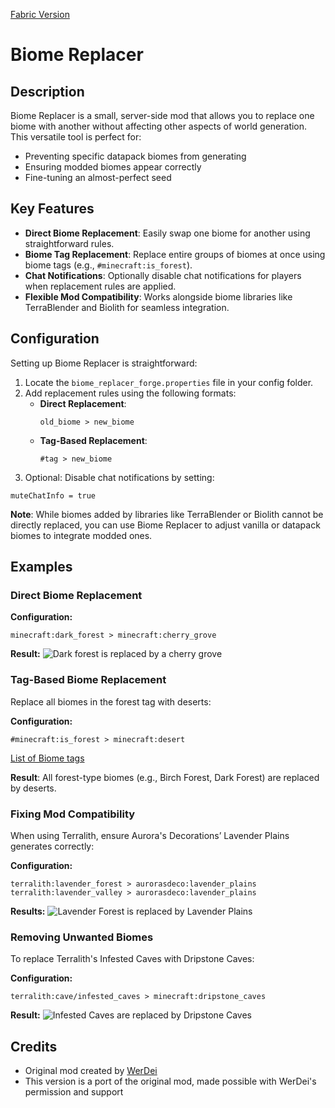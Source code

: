 [Fabric Version](https://modrinth.com/mod/biome-replacer)

# Biome Replacer

## Description

Biome Replacer is a small, server-side mod that allows you to replace one biome with another without affecting other aspects of world generation. This versatile tool is perfect for:

- Preventing specific datapack biomes from generating
- Ensuring modded biomes appear correctly
- Fine-tuning an almost-perfect seed

## Key Features

- **Direct Biome Replacement**: Easily swap one biome for another using straightforward rules.
- **Biome Tag Replacement**: Replace entire groups of biomes at once using biome tags (e.g., `#minecraft:is_forest`).
- **Chat Notifications**: Optionally disable chat notifications for players when replacement rules are applied.
- **Flexible Mod Compatibility**: Works alongside biome libraries like TerraBlender and Biolith for seamless integration.

## Configuration

Setting up Biome Replacer is straightforward:

1. Locate the `biome_replacer_forge.properties` file in your config folder.
2. Add replacement rules using the following formats:
   - **Direct Replacement**:
     ```
     old_biome > new_biome
     ```
   - **Tag-Based Replacement**:
     ```
     #tag > new_biome
     ```
3. Optional: Disable chat notifications by setting:
```
muteChatInfo = true
```

**Note**: While biomes added by libraries like TerraBlender or Biolith cannot be directly replaced, you can use Biome Replacer to adjust vanilla or datapack biomes to integrate modded ones.

## Examples

### Direct Biome Replacement

**Configuration:**
```
minecraft:dark_forest > minecraft:cherry_grove
```


**Result:**
![Dark forest is replaced by a cherry grove](https://raw.githubusercontent.com/WerDei/Biome-Replacer/master/readme-files/example-1.png)

### Tag-Based Biome Replacement

Replace all biomes in the forest tag with deserts:

**Configuration:**
```
#minecraft:is_forest > minecraft:desert
```
[List of Biome tags](https://mcreator.net/wiki/minecraft-biome-tags-list)

**Result**: All forest-type biomes (e.g., Birch Forest, Dark Forest) are replaced by deserts.

### Fixing Mod Compatibility

When using Terralith, ensure Aurora's Decorations’ Lavender Plains generates correctly:

**Configuration:**
```
terralith:lavender_forest > aurorasdeco:lavender_plains 
terralith:lavender_valley > aurorasdeco:lavender_plains
```

**Results:**
![Lavender Forest is replaced by Lavender Plains](https://raw.githubusercontent.com/WerDei/Biome-Replacer/master/readme-files/example-2.png)

### Removing Unwanted Biomes

To replace Terralith's Infested Caves with Dripstone Caves:

**Configuration:**
```
terralith:cave/infested_caves > minecraft:dripstone_caves
```

**Result:**
![Infested Caves are replaced by Dripstone Caves](https://raw.githubusercontent.com/WerDei/Biome-Replacer/master/readme-files/example-4.png)

## Credits

- Original mod created by [WerDei](https://modrinth.com/user/WerDei)
- This version is a port of the original mod, made possible with WerDei's permission and support
